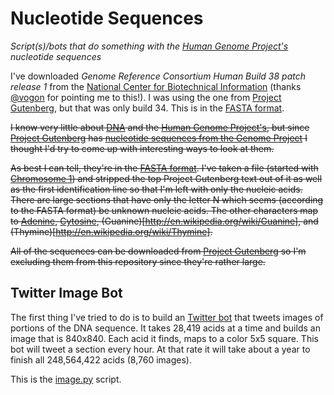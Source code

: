 # Nucleotide Sequences

*Script(s)/bots that do something with the [Human Genome Project's](http://www.genome.gov/) nucleotide sequences*

I've downloaded *Genome Reference Consortium Human Build 38 patch release 1* from the [National Center for 
Biotechnical Information](http://www.ncbi.nlm.nih.gov/assembly/GCF_000001405.27/) (thanks 
[@vogon](https://twitter.com/vogon) for pointing me to this!). I was using the one from [Project 
Gutenberg](https://www.gutenberg.org/), but that was only build 34. This is in the [FASTA 
format](http://en.wikipedia.org/wiki/FASTA_format).

~~I know very little about [DNA](http://en.wikipedia.org/wiki/DNA) and the [Human Genome 
Project's](http://www.genome.gov/), but since [Project Gutenberg](https://www.gutenberg.org/) has [nucleotide 
sequences from the Genome Project](http://www.gutenberg.org/ebooks/subject/15882) I thought I'd try to come up with 
interesting ways to look at them.~~

~~As best I can tell, they're in the [FASTA format](http://en.wikipedia.org/wiki/FASTA_format). I've taken a file 
(started with [Chromosome 1](http://www.gutenberg.org/ebooks/11775)) and stripped the top Project Gutenberg text out 
of it as well as the first identification line so that I'm left with only the nucleic acids. There are large 
sections that have only the letter N which seems (according to the FASTA format) be unknown nucleic acids. The other 
characters map to [Adenine](http://en.wikipedia.org/wiki/Adenine), 
[Cytosine](http://en.wikipedia.org/wiki/Cytosine), (Guanine)[http://en.wikipedia.org/wiki/Guanine], and 
(Thymine)[http://en.wikipedia.org/wiki/Thymine].~~

~~All of the sequences can be downloaded from [Project Gutenberg](http://www.gutenberg.org/ebooks/subject/15882) so 
I'm excluding them from this repository since they're rather large.~~

## Twitter Image Bot 

The first thing I've tried to do is to build an [Twitter bot](https://twitter.com/) that tweets images of portions 
of the DNA sequence. It takes 28,419 acids at a time and builds an image that is 840x840. Each acid it finds, maps to 
a color 5x5 square. This bot will tweet a section every hour. At that rate it will take about a year to finish all 
248,564,422 acids (8,760 images).

This is the [image.py](image.py) script.

